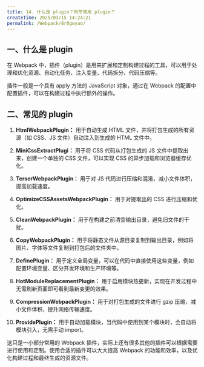 ```yaml
---
title: 14. 什么是 plugin？列举常用 plugin？
createTime: 2025/03/15 14:24:21
permalink: /Webpack/8r0gwyao/
---
```


## 一、什么是 plugin

在 Webpack 中，插件（plugin）是用来扩展和定制构建过程的工具，可以用于处理和优化资源、自动化任务、注入变量、代码拆分、代码压缩等。

插件一般是一个具有 apply 方法的 JavaScript 对象，通过在 Webpack 的配置中配置插件，可以在构建过程中执行额外的操作。

## 二、常见的 plugin

1. **HtmlWebpackPlugin：** 用于自动生成 HTML 文件，并将打包生成的所有资源（如 CSS、JS 文件）自动注入到生成的 HTML 文件中。

2. **MiniCssExtractPlugi：** 用于将 CSS 代码从打包生成的 JS 文件中提取出来，创建一个单独的 CSS 文件，可以实现 CSS 的异步加载和浏览器缓存优化。

3. **TerserWebpackPlugin：** 用于对 JS 代码进行压缩和混淆，减小文件体积，提高加载速度。

4. **OptimizeCSSAssetsWebpackPlugin：** 用于对提取出的 CSS 进行压缩和优化。

5. **CleanWebpackPlugin：** 用于在构建之前清空输出目录，避免旧文件的干扰。

6. **CopyWebpackPlugin：** 用于将静态文件从源目录复制到输出目录，例如将图片、字体等文件复制到打包后的文件夹中。

7. **DefinePlugin：** 用于定义全局变量，可以在代码中直接使用这些变量，例如配置环境变量、区分开发环境和生产环境等。

8. **HotModuleReplacementPlugin：** 用于启用模块热更新，实现在开发过程中无需刷新页面即可看到最新变更的效果。

9. **CompressionWebpackPlugin：** 用于对打包生成的文件进行 gzip 压缩，减小文件体积，提升网络传输速度。

10. **ProvidePlugin：** 用于自动加载模块，当代码中使用到某个模块时，会自动将模块引入，无需手动 import。

这只是一小部分常用的 Webpack 插件，实际上还有很多其他的插件可以根据需要进行使用和定制。使用合适的插件可以大大提高 Webpack 的功能和效率，以及优化构建过程和最终生成的资源文件。
